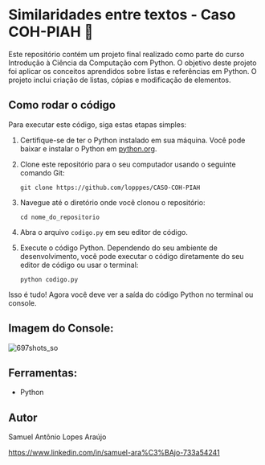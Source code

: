 # Similaridades entre textos - Caso COH-PIAH 📄

Este repositório contém um projeto final realizado como parte do curso Introdução à Ciência da Computação com Python. O objetivo deste projeto foi aplicar os conceitos aprendidos sobre listas e referências em Python. O projeto inclui criação de listas, cópias e modificação de elementos.

## Como rodar o código

Para executar este código, siga estas etapas simples:

1. Certifique-se de ter o Python instalado em sua máquina. Você pode baixar e instalar o Python em [python.org](https://www.python.org/).

2. Clone este repositório para o seu computador usando o seguinte comando Git:

    ```
    git clone https://github.com/lopppes/CASO-COH-PIAH
    ```

3. Navegue até o diretório onde você clonou o repositório:

    ```
    cd nome_do_repositorio
    ```

4. Abra o arquivo `codigo.py` em seu editor de código.

5. Execute o código Python. Dependendo do seu ambiente de desenvolvimento, você pode executar o código diretamente do seu editor de código ou usar o terminal:

    ```
    python codigo.py
    ```

Isso é tudo! Agora você deve ver a saída do código Python no terminal ou console.

## Imagem do Console:
![697shots_so](https://github.com/lopppes/CASO-COH-PIAH/assets/109006648/05fe713e-bb92-4dfb-98ad-898929295904)


## Ferramentas:
* Python

## Autor

Samuel Antônio Lopes Araújo

https://www.linkedin.com/in/samuel-ara%C3%BAjo-733a54241
